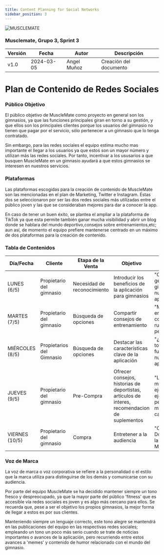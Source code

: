 ```yaml
---
title: Content Planning for Social Networks
sidebar_position: 3
---
```

![MUSCLEMATE](logo.png)

### Musclemate, Grupo 3, Sprint 3

| Versión | Fecha      | Autor         | Descripción            |
| ------- | ---------- | -----         | ---------------------- |
| v1.0    | 2024-03-05 | Angel Muñoz   | Creación del documento |

# Plan de Contenido de Redes Sociales

### Público Objetivo

El público objetivo de MuscleMate como proyecto en general son los gimnasios, ya que las funciones principales giran en torno a su gestión, y que ellos son los principales clientes porque los usuarios del gimnasio no tienen que pagar por el servicio, sólo pertenecer a un gimnasio que lo tenga contratado.

Sin embargo, para las redes sociales el equipo estima mucho mas importante el llegar a los usuarios ya que estos son un mayor número y utilizan más las redes sociales. Por tanto, incentivar a los ususarios a que busquen MuscleMate en un gimnasio ayudará a que estos gimnasios se interesen en nuestros servicios.

### Plataformas 

Las plataformas escogidas para la creación de contenido de MuscleMate son las mencionadas en el plan de Marketing, Twitter e Instagram. Estas dos se seleccionaron por ser las dos redes sociales más utilizadas entre el público joven y las que se consideraban mejores para dar a conocer la app.

En caso de tener un buen éxito, se plantea el ampliar a la plataforma de TikTok ya que esta permite también ganar mucha visibilidad y abrir un blog donde se hablara del mundo deportivo,consejos sobre entrenamientos,etc; aun así, de momento el equipo prefiere mantenerse centrado en un máximo de dos plataformas para la creación de contenido.

### Tabla de Contenidos

| Día/Fecha | Cliente | Etapa de la Venta |   Objetivo  |   Título   | Temas, Palabras Clave, Hashtags | Formato/Tipo | Responsable | Canales | Resultados |
| ----- | ----- | -----| ----- | ----- | ----- | -----| ----- | -----| ----- |
| LUNES (6/5) | Propietario del gimnasio | Necesidad de reconocimiento | Introducir los beneficios de la aplicación para gimnasios | "Optimiza la gestión de tu gimnasio con nuestra aplicación" | #GestiónDeGimnasios #Eficiencia #SoftwareGimnasio | Video explicativo | Ángel Muñoz | Instagram, TikTok | 1000 visualizaciones |
| MARTES (7/5) | Propietario del gimnasio | Búsqueda de opciones | Compartir consejos de entrenamiento | "Mejora tus entrenamientos con nuestras rutinas personalizadas" | #Entrenamiento #RutinasGimnasio #Salud | Infografía| Jorge | Instagram, Twitter, TikTok | 2500 visualizaciones|
| MIÉRCOLES (8/5) | Propietarios del Gimnasio | Búsqueda de opciones | Destacar las características clave de la aplicación | "¿Conoces todas las funciones de nuestra aplicación?" | #GestiónDeGimnasios #Funcionalidades #Eficiencia | Publicación de texto/Video | Jorge | Instagram, Twitter, TikTok| 2500 visualizaciones |
| JUEVES (9/5) | Propietario del gimnasio | Pre-Compra | Ofrecer consejos, historias de deportistas, artículos de interes, recomendacion de suplementos |"Los 10 mejores ejercicios para ejercitar el pecho con mancuernas caseras"| #RutinaPecho #EquipamientoCasero #Disciplina | Entrada de Blog | Ángel Muñoz | Blog web | 3000 visualizaciones |
| VIERNES (10/5) | Propietario del gimnasio | Compra | Entretener a la audiencia | "Office Tour: Donde se crea la magia de MuscleMate" | #Gimnasio #Humor #Fitness | Video Meme, Foto Edit | Jorge | Instagram, TikTok, Twitter | 4000 visualizaciones|

### Voz de Marca 

La voz de marca o voz corporativa se refiere a la personalidad o el estilo que la marca utiliza para distinguirse de los demás y comunicarse con su audiencia.

Por parte del equipo MuscleMate se ha decidido mantener siempre un tono fresco y despreocupado, ya que la mayor parte del público 'fitness' que es accesible vía redes sociales es joven y es algo más cercano para ellos. Se recuerda que, pese a ser el objetivo los propios gimnasios, la mejor forma de llegar a estos es por sus clientes.

Manteniendo siempre un lenguaje correcto, este tono alegre se mantendrá en las publicaciones del equipo en las respectivas redes sociales; empleando un tono un poco más serio cuando se trate de noticias importantes o avances de la aplicación, pero recurriendo entre estos avances a 'memes' y contenido de humor relacionado con el mundo del gimnasio.
